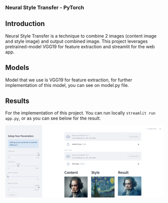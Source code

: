 ### Neural Style Transfer - PyTorch 

## Introduction
Neural Style Transfer is a technique to combine 2 images (content image and style image) and output combined image. This project leverages pretrained-model VGG19 for feature extraction and streamlit for the web app.

## Models
Model that we use is VGG19 for feature extraction, for further implementation of this model, you can see on model.py file.

## Results

For the implementation of this project. You can run locally ```streamlit run app.py```, or as you can see below for the result.

!['streamlit.png'](./outputs/streamlit-webapp.png)